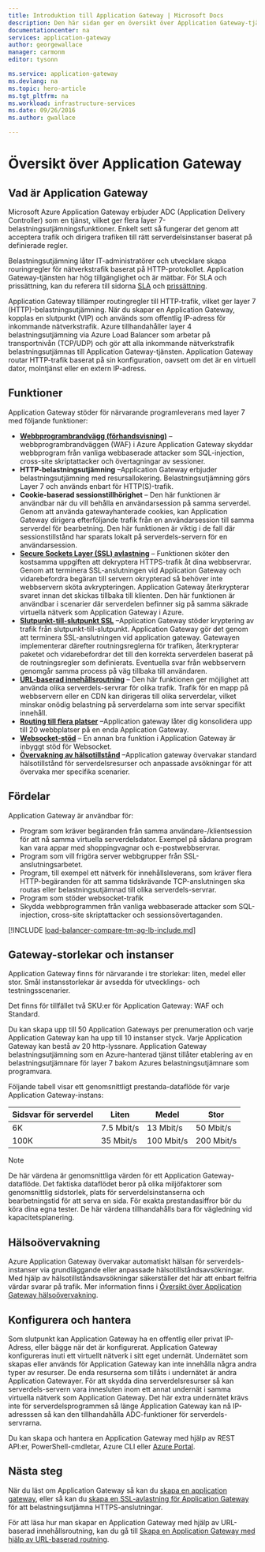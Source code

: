 ```yaml
---
title: Introduktion till Application Gateway | Microsoft Docs
description: Den här sidan ger en översikt över Application Gateway-tjänsten layer 7 belastningsutjämning, inklusive gatewaystorlekar, HTTP-belastningsutjämning, cookie-baserad sessionstillhörighet och SSL-avlastning.
documentationcenter: na
services: application-gateway
author: georgewallace
manager: carmonm
editor: tysonn

ms.service: application-gateway
ms.devlang: na
ms.topic: hero-article
ms.tgt_pltfrm: na
ms.workload: infrastructure-services
ms.date: 09/26/2016
ms.author: gwallace

---
```

# <a name="application-gateway-overview"></a>Översikt över Application Gateway
## <a name="what-is-application-gateway"></a>Vad är Application Gateway
Microsoft Azure Application Gateway erbjuder ADC (Application Delivery Controller) som en tjänst, vilket ger flera layer 7-belastningsutjämningsfunktioner. Enkelt sett så fungerar det genom att acceptera trafik och dirigera trafiken till rätt serverdelsinstanser baserat på definierade regler.

Belastningsutjämning låter IT-administratörer och utvecklare skapa rouringregler för nätverkstrafik baserat på HTTP-protokollet.  Application Gateway-tjänsten har hög tillgänglighet och är mätbar. För SLA och prissättning, kan du referera till sidorna [SLA](https://azure.microsoft.com/support/legal/sla/) och [prissättning](https://azure.microsoft.com/pricing/details/application-gateway/).

Application Gateway tillämper routingregler till HTTP-trafik, vilket ger layer 7 (HTTP)-belastningsutjämning. När du skapar en Application Gateway, kopplas en slutpunkt (VIP) och används som offentlig IP-adress för inkommande nätverkstrafik. Azure tillhandahåller layer 4 belastningsutjämning via Azure Load Balancer som arbetar på transportnivån (TCP/UDP) och gör att alla inkommande nätverkstrafik belastningsutjämnas till Application Gateway-tjänsten. Application Gateway routar HTTP-trafik baserat på sin konfiguration, oavsett om det är en virtuell dator, molntjänst eller en extern IP-adress.

## <a name="features"></a>Funktioner
Application Gateway stöder för närvarande programleverans med layer 7 med följande funktioner:

* **[Webbprogrambrandvägg (förhandsvisning)](application-gateway-webapplicationfirewall-overview.md)** – webbprogrambrandväggen (WAF) i Azure Application Gateway skyddar webbprogram från vanliga webbaserade attacker som SQL-injection, cross-site skriptattacker och övertagningar av sessioner.
* **HTTP-belastningsutjämning** –Application Gateway erbjuder belastningsutjämning med resursallokering. Belastningsutjämning görs Layer 7 och används enbart för HTTP(S)-trafik.
* **Cookie-baserad sessionstillhörighet** – Den här funktionen är användbar när du vill behålla en användarsession på samma serverdel. Genom att använda gatewayhanterade cookies, kan Application Gateway dirigera efterföljande trafik från en användarsession till samma serverdel för bearbetning. Den här funktionen är viktig i de fall där sessionstillstånd har sparats lokalt på serverdels-servern för en användarsession.
* **[Secure Sockets Layer (SSL) avlastning](application-gateway-ssl-arm.md)** – Funktionen sköter den kostsamma uppgiften att dekryptera HTTPS-trafik åt dina webbservrar. Genom att terminera SSL-anslutningen vid Application Gateway och vidarebefordra begäran till servern okrypterad så behöver inte webbservern sköta avkrypteringen.  Application Gateway återkrypterar svaret innan det skickas tillbaka till klienten. Den här funktionen är användbar i scenarier där serverdelen befinner sig på samma säkrade virtuella nätverk som Application Gateway i Azure.
* **[Slutpunkt-till-slutpunkt SSL](application-gateway-backend-ssl.md)** –Application Gateway stöder kryptering av trafik från slutpunkt-till-slutpunkt. Application Gateway gör det genom att terminera SSL-anslutningen vid application gateway. Gatewayen implementerar därefter routningsreglerna för trafiken, återkrypterar paketet och vidarebefordrar det till den korrekta serverdelen baserat på de routningsregler som definierats. Eventuella svar från webbservern genomgår samma process på väg tillbaka till användaren.
* **[URL-baserad innehållsroutning](application-gateway-url-route-overview.md)** – Den här funktionen ger möjlighet att använda olika serverdels-servrar för olika trafik. Trafik för en mapp på webbservern eller en CDN kan dirigeras till olika serverdelar, vilket minskar onödig belastning på serverdelarna som inte servar specifikt innehåll.
* **[Routing till flera platser](application-gateway-multi-site-overview.md)** –Application gateway låter dig konsolidera upp till 20 webbplatser på en enda Application Gateway.
* **[Websocket-stöd](application-gateway-websocket.md)** – En annan bra funktion i Application Gateway är inbyggt stöd för Websocket.
* **[Övervakning av hälsotillstånd](application-gateway-probe-overview.md)** –Application gateway övervakar standard hälsotillstånd för serverdelsresurser och anpassade avsökningar för att övervaka mer specifika scenarier.

## <a name="benefits"></a>Fördelar
Application Gateway är användbar för:

* Program som kräver begäranden från samma användare-/klientsession för att nå samma virtuella serverdelsdator. Exempel på sådana program kan vara appar med shoppingvagnar och e-postwebbservrar.
* Program som vill frigöra server webbgrupper från SSL-anslutningsarbetet.
* Program, till exempel ett nätverk för innehållsleverans, som kräver flera HTTP-begäranden för att samma tidskrävande TCP-anslutningen ska routas eller belastningsutjämnad till olika serverdels-servrar.
* Program som stöder websocket-trafik
* Skydda webbprogrammen från vanliga webbaserade attacker som SQL-injection, cross-site skriptattacker och sessionsövertaganden.

[!INCLUDE [load-balancer-compare-tm-ag-lb-include.md](../../includes/load-balancer-compare-tm-ag-lb-include.md)]

## <a name="gateway-sizes-and-instances"></a>Gateway-storlekar och instanser
Application Gateway finns för närvarande i tre storlekar: liten, medel eller stor. Smål instansstorlekar är avsedda för utvecklings- och testningsscenarier.

Det finns för tillfället två SKU:er för Application Gateway: WAF och Standard.

Du kan skapa upp till 50 Application Gateways per prenumeration och varje Application Gateway kan ha upp till 10 instanser styck. Varje Application Gateway kan bestå av 20 http-lyssnare. Application Gateway belastningsutjämning som en Azure-hanterad tjänst tillåter etablering av en belastningsutjämnare för layer 7 bakom Azures belastningsutjämnare som programvara.

Följande tabell visar ett genomsnittligt prestanda-dataflöde för varje Application Gateway-instans:

| Sidsvar för serverdel | Liten | Medel | Stor |
| --- | --- | --- | --- |
| 6K |7.5 Mbit/s |13 Mbit/s |50 Mbit/s |
| 100K |35 Mbit/s |100 Mbit/s |200 Mbit/s |

> [!NOTE]
> De här värdena är genomsnittliga värden för ett Application Gateway-dataflöde. Det faktiska dataflödet beror på olika miljöfaktorer som genomsnittlig sidstorlek, plats för serverdelsinstanserna och bearbetningstid för att serva en sida. För exakta prestandasiffror bör du köra dina egna tester. De här värdena tillhandahålls bara för vägledning vid kapacitetsplanering.
> 
> 

## <a name="health-monitoring"></a>Hälsoövervakning
Azure Application Gateway övervakar automatiskt hälsan för serverdels-instanser via grundläggande eller anpassade hälsotillståndsavsökningar. Med hjälp av hälsotillståndsavsökningar säkerställer det här att enbart felfria värdar svarar på trafik. Mer information finns i [Översikt över Application Gateway hälsoövervakning](application-gateway-probe-overview.md).

## <a name="configuring-and-managing"></a>Konfigurera och hantera
Som slutpunkt kan Application Gateway ha en offentlig eller privat IP-Adress, eller bägge när det är konfigurerat. Application Gateway konfigureras inuti ett virtuellt nätverk i sitt eget undernät. Undernätet som skapas eller används för Application Gateway kan inte innehålla några andra typer av resurser. De enda resurserna som tillåts i undernätet är andra Application Gatewayer. För att skydda dina serverdelsresurser så kan serverdels-servern vara innesluten inom ett annat undernät i samma virtuella nätverk som Application Gateway. Det här extra undernätet krävs inte för serverdelsprogrammen så länge Application Gateway kan nå IP-adresssen så kan den tillhandahålla ADC-funktioner för serverdels-servrarna.

Du kan skapa och hantera en Application Gateway med hjälp av REST API:er, PowerShell-cmdletar, Azure CLI eller [Azure Portal](https://portal.azure.com/).

## <a name="next-steps"></a>Nästa steg
När du läst om Application Gateway så kan du [skapa en application gateway](application-gateway-create-gateway-portal.md), eller så kan du [skapa en SSL-avlastning för Application Gateway](application-gateway-ssl-arm.md) för att belastningsutjämna HTTPS-anslutningar.

För att läsa hur man skapar en Application Gateway med hjälp av URL-baserad innehållsroutning, kan du gå till [Skapa en Application Gateway med hjälp av URL-baserad routning](application-gateway-create-url-route-arm-ps.md).

<!--HONumber=Oct16_HO3-->


